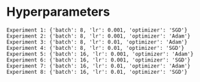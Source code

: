# Hyperparameters

    Experiment 1: {'batch': 8, 'lr': 0.001, 'optimizer': 'SGD'}
    Experiment 2: {'batch': 8, 'lr': 0.001, 'optimizer': 'Adam'}
    Experiment 3: {'batch': 8, 'lr': 0.01, 'optimizer': 'Adam'}
    Experiment 4: {'batch': 8, 'lr': 0.01, 'optimizer': 'SGD'}
    Experiment 5: {'batch': 16, 'lr': 0.001, 'optimizer': 'Adam'}
    Experiment 6: {'batch': 16, 'lr': 0.001, 'optimizer': 'SGD'}
    Experiment 7: {'batch': 16, 'lr': 0.01, 'optimizer': 'Adam'}
    Experiment 8: {'batch': 16, 'lr': 0.01, 'optimizer': 'SGD'}